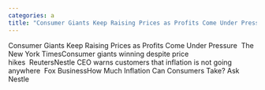 ```yaml
---
categories: a
title: "Consumer Giants Keep Raising Prices as Profits Come Under Pressure  The New York Times"
---
```

Consumer Giants Keep Raising Prices as Profits Come Under Pressure&nbsp;&nbsp;The New York TimesConsumer giants winning despite price hikes&nbsp;&nbsp;ReutersNestle CEO warns customers that inflation is not going anywhere&nbsp;&nbsp;Fox BusinessHow Much Inflation Can Consumers Take? Ask Nestle&nbsp;